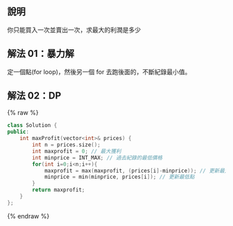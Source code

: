 ## 說明

你只能買入一次並賣出一次，求最大的利潤是多少

## 解法 01：暴力解

定一個點(for loop)，然後另一個 for 去跑後面的，不斷紀錄最小值。

## 解法 02：DP

{% raw %}

```cpp
class Solution {
public:
    int maxProfit(vector<int>& prices) {
        int n = prices.size();
        int maxprofit = 0; // 最大獲利
        int minprice = INT_MAX; // 過去紀錄的最低價格
        for(int i=0;i<n;i++){
            maxprofit = max(maxprofit, (prices[i]-minprice)); // 更新最大差距
            minprice = min(minprice, prices[i]); // 更新最低點
        }
        return maxprofit;
    }
};
```

{% endraw %}
